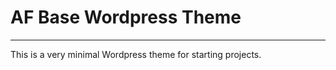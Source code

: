 # AF Base Wordpress Theme
-------------------------------

This is a very minimal Wordpress theme for starting projects.
